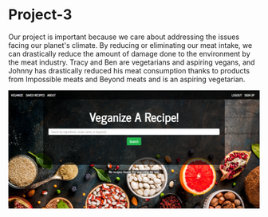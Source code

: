 # Project-3

Our project is important because we care about addressing the issues facing our planet's climate. By reducing or eliminating our meat intake, we can drastically reduce the amount of damage done to the environment by the meat industry. Tracy and Ben are vegetarians and aspiring vegans, and Johnny has drastically reduced his meat consumption thanks to products from Impossible meats and Beyond meats and is an aspiring vegetarian.

![Home page](client\src\images\homepage.png)

